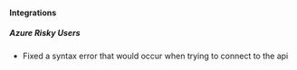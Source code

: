 
#### Integrations

##### Azure Risky Users

- Fixed a syntax error that would occur when trying to connect to the api
